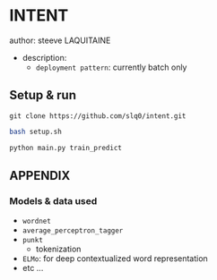 
# INTENT

author: steeve LAQUITAINE  

* description:
  * `deployment pattern`: currently batch only


## Setup & run

```
git clone https://github.com/slq0/intent.git
```

```bash
bash setup.sh
```

```bash
python main.py train_predict
```

## APPENDIX 

### Models & data used

* `wordnet`
* `average_perceptron_tagger`
* `punkt`
  * tokenization
* `ELMo`: for deep contextualized word representation 
* etc ...
